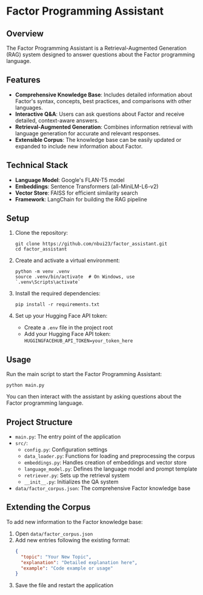 # Factor Programming Assistant

## Overview

The Factor Programming Assistant is a Retrieval-Augmented Generation (RAG) system designed to answer questions about the Factor programming language.

## Features

- **Comprehensive Knowledge Base**: Includes detailed information about Factor's syntax, concepts, best practices, and comparisons with other languages.
- **Interactive Q&A**: Users can ask questions about Factor and receive detailed, context-aware answers.
- **Retrieval-Augmented Generation**: Combines information retrieval with language generation for accurate and relevant responses.
- **Extensible Corpus**: The knowledge base can be easily updated or expanded to include new information about Factor.

## Technical Stack

- **Language Model**: Google's FLAN-T5 model
- **Embeddings**: Sentence Transformers (all-MiniLM-L6-v2)
- **Vector Store**: FAISS for efficient similarity search
- **Framework**: LangChain for building the RAG pipeline

## Setup

1. Clone the repository:
   ```
   git clone https://github.com/nbui23/factor_assistant.git
   cd factor_assistant
   ```

2. Create and activate a virtual environment:
   ```
   python -m venv .venv
   source .venv/bin/activate  # On Windows, use `.venv\Scripts\activate`
   ```

3. Install the required dependencies:
   ```
   pip install -r requirements.txt
   ```

4. Set up your Hugging Face API token:
   - Create a `.env` file in the project root
   - Add your Hugging Face API token: `HUGGINGFACEHUB_API_TOKEN=your_token_here`

## Usage

Run the main script to start the Factor Programming Assistant:

```
python main.py
```

You can then interact with the assistant by asking questions about the Factor programming language.

## Project Structure

- `main.py`: The entry point of the application
- `src/`:
  - `config.py`: Configuration settings
  - `data_loader.py`: Functions for loading and preprocessing the corpus
  - `embeddings.py`: Handles creation of embeddings and vector store
  - `language_model.py`: Defines the language model and prompt template
  - `retriever.py`: Sets up the retrieval system
  - `__init__.py`: Initializes the QA system
- `data/factor_corpus.json`: The comprehensive Factor knowledge base

## Extending the Corpus

To add new information to the Factor knowledge base:

1. Open `data/factor_corpus.json`
2. Add new entries following the existing format:
   ```json
   {
     "topic": "Your New Topic",
     "explanation": "Detailed explanation here",
     "example": "Code example or usage"
   }
   ```
3. Save the file and restart the application

